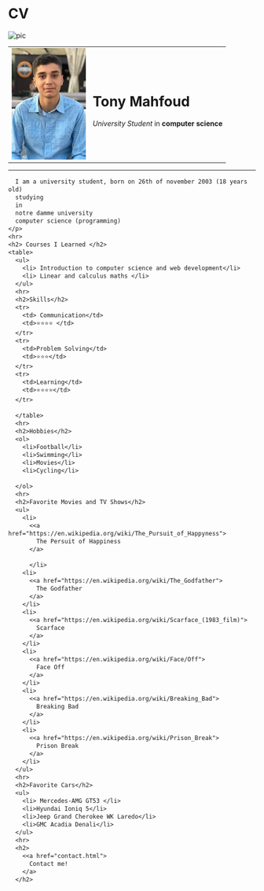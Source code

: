 # CV
![pic](https://user-images.githubusercontent.com/105372279/168651952-1a9b98d5-2bc9-4f1c-bf94-f10a433d6c0e.jpg)
<!DOCTYPE html>
<html lang="en" dir="ltr">
  <head>
    <meta charset="utf-8">
    <title>Tony Mahfoud Homepage</title>
    <link rel="stylesheet" href="styles/styles.css">

  </head>
  <body>
    <table>
      <tr>
        <td>
          <img src= "pic.jpg" />
         </td>
         </td>
        <td>
          <h1> Tony Mahfoud</h1>
          <p>
            <em> University Student </em> in <strong>
              computer science
            </strong>
          </p>
        </td>
      </tr>
    </table>
    <hr />
    <p>

      I am a university student, born on 26th of november 2003 (18 years old)
      studying
      in
      notre damme university
      computer science (programming)
    </p>
    <hr>
    <h2> Courses I Learned </h2>
    <table>
      <ul>
        <li> Introduction to computer science and web development</li>
        <li> Linear and calculus maths </li>
      </ul>
      <hr>
      <h2>Skills</h2>
      <tr>
        <td> Communication</td>
        <td>⭐⭐⭐⭐ </td>
      </tr>
      <tr>
        <td>Problem Solving</td>
        <td>⭐⭐⭐</td>
      </tr>
      <tr>
        <td>Learning</td>
        <td>⭐⭐⭐⭐</td>
      </tr>

      </table>
      <hr>
      <h2>Hobbies</h2>
      <ol>
        <li>Football</li>
        <li>Swimming</li>
        <li>Movies</li>
        <li>Cycling</li>

      </ol>
      <hr>
      <h2>Favorite Movies and TV Shows</h2>
      <ul>
        <li>
          <<a href="https://en.wikipedia.org/wiki/The_Pursuit_of_Happyness">
            The Persuit of Happiness
          </a>

          </li>
        <li>
          <<a href="https://en.wikipedia.org/wiki/The_Godfather">
            The Godfather
          </a>
        </li>
        <li>
          <<a href="https://en.wikipedia.org/wiki/Scarface_(1983_film)">
            Scarface
          </a>
        </li>
        <li>
          <<a href="https://en.wikipedia.org/wiki/Face/Off">
            Face Off
          </a>
        </li>
        <li>
          <<a href="https://en.wikipedia.org/wiki/Breaking_Bad">
            Breaking Bad
          </a>
        </li>
        <li>
          <<a href="https://en.wikipedia.org/wiki/Prison_Break">
            Prison Break
          </a>
        </li>
      </ul>
      <hr>
      <h2>Favorite Cars</h2>
      <ul>
        <li> Mercedes-AMG GT53 </li>
        <li>Hyundai Ioniq 5</li>
        <li>Jeep Grand Cherokee WK Laredo</li>
        <li>GMC Acadia Denali</li>
      </ul>
      <hr>
      <h2>
        <<a href="contact.html">
          Contact me!
        </a>
      </h2>

  </body>
</html>

